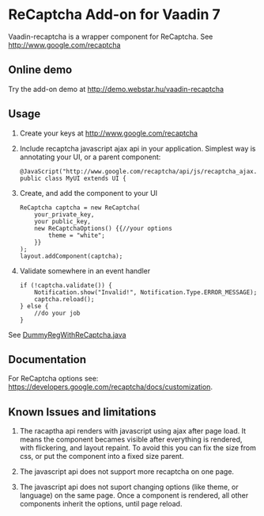 # ReCaptcha Add-on for Vaadin 7

Vaadin-recaptcha is a wrapper component for ReCaptcha.
See http://www.google.com/recaptcha

## Online demo

Try the add-on demo at http://demo.webstar.hu/vaadin-recaptcha

## Usage

1. Create your keys at http://www.google.com/recaptcha
2. Include recaptcha javascript ajax api in your application. 
    Simplest way is annotating your UI, or a parent component:
    ````
    @JavaScript("http://www.google.com/recaptcha/api/js/recaptcha_ajax.js")
    public class MyUI extends UI {
    ````

3. Create, and add the component to your UI
    ```
    ReCaptcha captcha = new ReCaptcha(
        your_private_key,
        your public_key,
        new ReCaptchaOptions() {{//your options
            theme = "white";
        }}
    );
    layout.addComponent(captcha);
    ```

4. Validate somewhere in an event handler
    ```
    if (!captcha.validate()) {
        Notification.show("Invalid!", Notification.Type.ERROR_MESSAGE);
        captcha.reload();
    } else {
        //do your job
    }
    ```

See [DummyRegWithReCaptcha.java](vaadin-recaptcha-demo/src/main/java/com/wcs/wcslib/vaadin/widget/recaptcha/demo/DummyRegWithReCaptcha.java)

## Documentation

For ReCaptcha options see: https://developers.google.com/recaptcha/docs/customization.

## Known Issues and limitations

1. The racaptha api renders with javascript using ajax after page load. It means the component becames visible after everything is rendered, with flickering, and layout repaint. To avoid this you can fix the size from css, or put the component into a fixed size parent.

2. The javascript api does not support more recaptcha on one page.

3. The javascript api does not suport changing options (like theme, or language) on the same page. Once a component is rendered, all other components inherit the options, until page reload.


